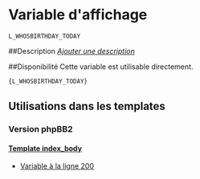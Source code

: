 # Variable d'affichage
```
L_WHOSBIRTHDAY_TODAY
```


##Description
[*Ajouter une description*](https://fa-tvars.appspot.com/var/L_WHOSBIRTHDAY_TODAY)

##Disponibilité
Cette variable est utilisable directement.

```html
{L_WHOSBIRTHDAY_TODAY}
```

## Utilisations dans les templates

### Version phpBB2

#### [Template index_body](subsilver/index_body.md#readme)
* [Variable &agrave; la ligne 200](../subsilver/index_body.tpl#L200)